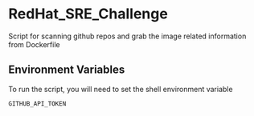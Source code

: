 # RedHat_SRE_Challenge

Script for scanning github repos and grab the image related information from Dockerfile

## Environment Variables

To run the script, you will need to set the shell environment variable

`GITHUB_API_TOKEN`